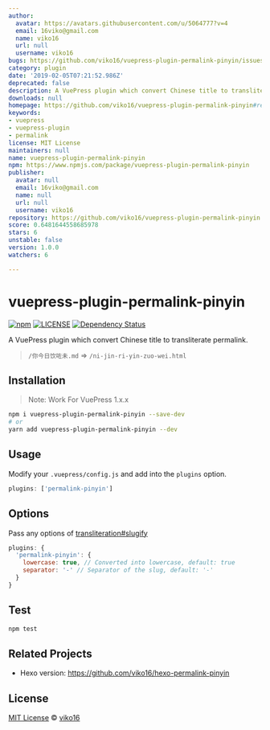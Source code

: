 ```yaml
---
author:
  avatar: https://avatars.githubusercontent.com/u/5064777?v=4
  email: 16viko@gmail.com
  name: viko16
  url: null
  username: viko16
bugs: https://github.com/viko16/vuepress-plugin-permalink-pinyin/issues
category: plugin
date: '2019-02-05T07:21:52.986Z'
deprecated: false
description: A VuePress plugin which convert Chinese title to transliterate permalink.
downloads: null
homepage: https://github.com/viko16/vuepress-plugin-permalink-pinyin#readme
keywords:
- vuepress
- vuepress-plugin
- permalink
license: MIT License
maintainers: null
name: vuepress-plugin-permalink-pinyin
npm: https://www.npmjs.com/package/vuepress-plugin-permalink-pinyin
publisher:
  avatar: null
  email: 16viko@gmail.com
  name: null
  url: null
  username: viko16
repository: https://github.com/viko16/vuepress-plugin-permalink-pinyin
score: 0.6481644558685978
stars: 6
unstable: false
version: 1.0.0
watchers: 6

---
```


# vuepress-plugin-permalink-pinyin

[![npm](https://img.shields.io/npm/v/vuepress-plugin-permalink-pinyin.svg)](https://www.npmjs.com/package/vuepress-plugin-permalink-pinyin)
[![LICENSE](https://img.shields.io/npm/l/vuepress-plugin-permalink-pinyin.svg)](https://github.com/viko16/vuepress-plugin-permalink-pinyin/blob/master/LICENSE)
[![Dependency Status](https://david-dm.org/viko16/vuepress-plugin-permalink-pinyin.svg?theme=shields.io)](https://david-dm.org/viko16/vuepress-plugin-permalink-pinyin)


A VuePress plugin which convert Chinese title to transliterate permalink.

> `/你今日饮咗未.md` => `/ni-jin-ri-yin-zuo-wei.html`

## Installation

> Note: Work For VuePress 1.x.x

```bash
npm i vuepress-plugin-permalink-pinyin --save-dev
# or
yarn add vuepress-plugin-permalink-pinyin --dev
```

## Usage

Modify your `.vuepress/config.js` and add into the `plugins` option.

```js
plugins: ['permalink-pinyin']
```

## Options

Pass any options of [transliteration#slugify](https://github.com/dzcpy/transliteration#slugifystr-options)

```js
plugins: {
  'permalink-pinyin': {
    lowercase: true, // Converted into lowercase, default: true
    separator: '-' // Separator of the slug, default: '-'
  }
}
```

## Test

```bash
npm test
```

## Related Projects

- Hexo version: https://github.com/viko16/hexo-permalink-pinyin

## License

[MIT License](https://opensource.org/licenses/MIT) © [viko16](https://github.com/viko16)
